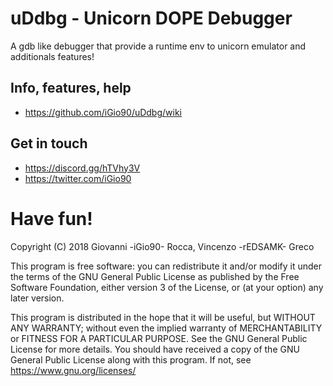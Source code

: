 # uDdbg - Unicorn DOPE Debugger

A gdb like debugger that provide a runtime env to unicorn emulator and additionals features!

## Info, features, help
* https://github.com/iGio90/uDdbg/wiki

## Get in touch
* https://discord.gg/hTVhy3V
* https://twitter.com/iGio90

# Have fun!

Copyright (C) 2018
Giovanni -iGio90- Rocca, Vincenzo -rEDSAMK- Greco

This program is free software: you can redistribute it and/or modify
it under the terms of the GNU General Public License as published by
the Free Software Foundation, either version 3 of the License, or
(at your option) any later version.

This program is distributed in the hope that it will be useful,
but WITHOUT ANY WARRANTY; without even the implied warranty of
MERCHANTABILITY or FITNESS FOR A PARTICULAR PURPOSE.  See the
GNU General Public License for more details.
You should have received a copy of the GNU General Public License
along with this program.  If not, see <https://www.gnu.org/licenses/>

